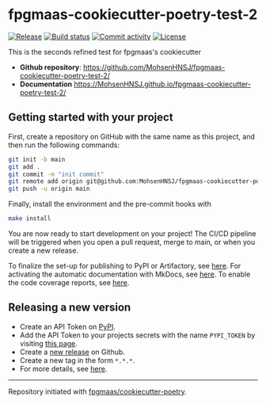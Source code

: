 # fpgmaas-cookiecutter-poetry-test-2

[![Release](https://img.shields.io/github/v/release/MohsenHNSJ/fpgmaas-cookiecutter-poetry-test-2)](https://img.shields.io/github/v/release/MohsenHNSJ/fpgmaas-cookiecutter-poetry-test-2)
[![Build status](https://img.shields.io/github/actions/workflow/status/MohsenHNSJ/fpgmaas-cookiecutter-poetry-test-2/main.yml?branch=main)](https://github.com/MohsenHNSJ/fpgmaas-cookiecutter-poetry-test-2/actions/workflows/main.yml?query=branch%3Amain)
[![Commit activity](https://img.shields.io/github/commit-activity/m/MohsenHNSJ/fpgmaas-cookiecutter-poetry-test-2)](https://img.shields.io/github/commit-activity/m/MohsenHNSJ/fpgmaas-cookiecutter-poetry-test-2)
[![License](https://img.shields.io/github/license/MohsenHNSJ/fpgmaas-cookiecutter-poetry-test-2)](https://img.shields.io/github/license/MohsenHNSJ/fpgmaas-cookiecutter-poetry-test-2)

This is the seconds refined test for fpgmaas's cookiecutter

- **Github repository**: <https://github.com/MohsenHNSJ/fpgmaas-cookiecutter-poetry-test-2/>
- **Documentation** <https://MohsenHNSJ.github.io/fpgmaas-cookiecutter-poetry-test-2/>

## Getting started with your project

First, create a repository on GitHub with the same name as this project, and then run the following commands:

```bash
git init -b main
git add .
git commit -m "init commit"
git remote add origin git@github.com:MohsenHNSJ/fpgmaas-cookiecutter-poetry-test-2.git
git push -u origin main
```

Finally, install the environment and the pre-commit hooks with

```bash
make install
```

You are now ready to start development on your project!
The CI/CD pipeline will be triggered when you open a pull request, merge to main, or when you create a new release.

To finalize the set-up for publishing to PyPI or Artifactory, see [here](https://fpgmaas.github.io/cookiecutter-poetry/features/publishing/#set-up-for-pypi).
For activating the automatic documentation with MkDocs, see [here](https://fpgmaas.github.io/cookiecutter-poetry/features/mkdocs/#enabling-the-documentation-on-github).
To enable the code coverage reports, see [here](https://fpgmaas.github.io/cookiecutter-poetry/features/codecov/).

## Releasing a new version

- Create an API Token on [PyPI](https://pypi.org/).
- Add the API Token to your projects secrets with the name `PYPI_TOKEN` by visiting [this page](https://github.com/MohsenHNSJ/fpgmaas-cookiecutter-poetry-test-2/settings/secrets/actions/new).
- Create a [new release](https://github.com/MohsenHNSJ/fpgmaas-cookiecutter-poetry-test-2/releases/new) on Github.
- Create a new tag in the form `*.*.*`.
- For more details, see [here](https://fpgmaas.github.io/cookiecutter-poetry/features/cicd/#how-to-trigger-a-release).

---

Repository initiated with [fpgmaas/cookiecutter-poetry](https://github.com/fpgmaas/cookiecutter-poetry).
